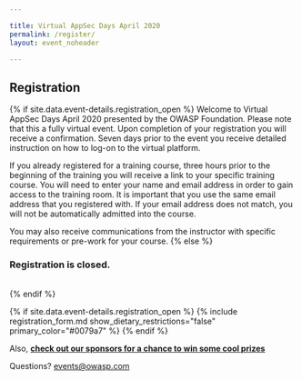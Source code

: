 ```yaml
---

title: Virtual AppSec Days April 2020
permalink: /register/
layout: event_noheader

---
```


## Registration 
{% if site.data.event-details.registration_open %}
Welcome to Virtual AppSec Days April 2020 presented by the OWASP Foundation. Please note that this a fully virtual event. Upon completion of your registration you will receive a confirmation. Seven days prior to the event you receive detailed instruction on how to log-on to the virtual platform. 

If you already registered for a training course, three hours prior to the beginning of the training you will receive a link to your specific training course.
You will need to enter your name and email address in order to gain access to the training room. It is important that you use the same email address that you registered with. If your email address does not match, you will not be automatically admitted into the course.

You may also receive communications from the instructor with specific requirements or pre-work for your course. 
{% else %}
<br>
### Registration is closed.
<br>
{% endif %}

{% if site.data.event-details.registration_open %}
{% include registration_form.md show_dietary_restrictions="false" primary_color="#0079a7" %}
{% endif %}

Also, **[check out our sponsors for a chance to win some cool prizes](https://appsecdays.org/sponsors/swag/)**

Questions? [events@owasp.com](mailto:events@owasp.com?subject=Virtual%20AppSec%20Days%20Inquiry)

